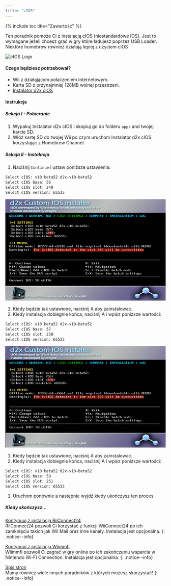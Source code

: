 ```yaml
---
title: "cIOS"
---
```


{% include toc title="Zawartość" %}

Ten poradnik pomoże Ci z instalacją cIOS (niestandardowe IOS). Jest to wymagane jeżeli chcesz grać w gry które ładujesz poprzez USB Loader. Niektóre homebrew również działają lepiej z użyciem cIOS

![cIOS Logo](/images/cIOS.png)

#### Czego będziesz potrzebował?
* Wii z działąjącym połaczeniem internetowym.
* Karta SD z przynajmniej 128MB wolnej przestrzeni.
* [Instalator d2x cIOS](https://sites.google.com/site/completesg/backup-launchers/installation/d2x-cIOS-Installer-Wii.zip?attredirects=0&d=1)

#### Instrukcje

##### Sekcja I - Pobieranie

1. Wypakuj Instalator d2x cIOS i skopiuj go do folderu `apps` and twojej karcie SD.
1. Włóż kartę SD do twojej Wii po czym uruchom Instalator d2x cIOS korzystając z Homebrew Channel.

##### Sekcja II - Instalacja

1. Naciśnij `Continue` i ustaw poniższe ustawienia:
```
Select cIOS: v10 beta52 d2x-v10-beta52
Select cIOS base: 56
Select cIOS slot: 249
Select cIOS version: 65535
```
![Install cIOS 249](/images/Wii/Install249.png)
1. Kiedy będzie tak ustawione, naciśnij A aby zainstalować.
1. Kiedy instalacja dobiegnie końca, naciśnij A i wpisz poniższe wartości:
```
Select cIOS: v10 beta52 d2x-v10-beta52
Select cIOS base: 57
Select cIOS slot: 250
Select cIOS version: 65535
```
![Install cIOS 250](/images/Wii/Install250.png)
1. Kiedy będzie tak ustawione, naciśnij A aby zainstalować.
1. Kiedy instalacja dobiegnie końca, naciśnij A i wpisz poniższe wartości:
```
Select cIOS: v10 beta52 d2x-v10-beta52
Select cIOS base: 58
Select cIOS slot: 251
Select cIOS version: 65535
```
1. Uruchom ponownie a następnie wyjdź kiedy ukończysz ten proces.

##### Kiedy skończysz...

[Kontynuuj z instalacją RiiConnect24](riiconnect24)<br>
RiiConnect24 pozwoli Ci korzystać z funkcji WiiConnect24 po ich zamknięciu takich jak Wii Mail oraz inne kanały. Instalacja jest opcjonalna.
{: .notice--info}

[Kontynuuj z instalacją Wiimmfi](wiimmfi)<br>
Wiimmfi pozwoli Ci zagrać w gry online po ich zakończeniu wsparcia w Nintendo Wi-Fi Connection. Instalacja jest opcjonalna.
{: .notice--info}

[Spis stron](site-navigation)<br>
Mamy również wiele innych poradników z których możesz skorzystać!
{: .notice--info}
